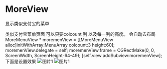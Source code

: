 # MoreView
显示类似支付宝的菜单

类似支付宝菜单页面 可以只要colcount 列 以及每一列的高度。
会自动去布局 
MoreMenuView * moremenView = [[MoreMenuView alloc]initWithArray:MenuArray colcount:3 height:60]; 
moremenView.delegate = self;
moremenView.frame = CGRectMake(0, 0, ScreenWidth, ScreenHeight-64-49); 
[self.view addSubview:moremenView];
下面是设置效果
![图片1](https://github.com/liu122468551/MoreView/blob/master/MoreBtn/Preview/7A33E4FC-D15F-4FA2-99D4-371FA7C8DEAA.png)
![图片1](https://github.com/liu122468551/MoreView/blob/master/MoreBtn/Preview/ECAC164F-4649-47F7-8BA4-43EC87239F9A.png)
